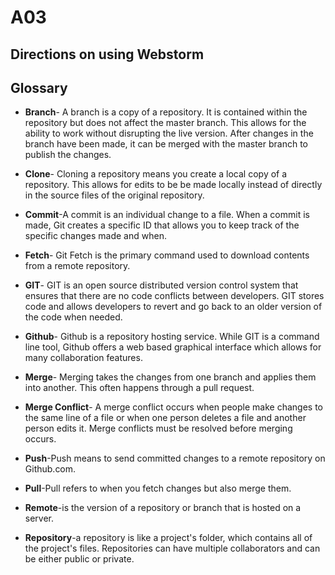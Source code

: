 # A03
## Directions on using Webstorm















## Glossary
* <b>Branch</b>- A branch is a copy of a repository. It is contained within the repository but does not affect the master branch. This allows for the ability to work without disrupting the live version. After changes in the branch have been made, it can be merged with the master branch to publish the changes.

* <b>Clone</b>- Cloning a repository means you create a local copy of a repository. This allows for edits to be be made locally instead of directly in the source files of the original repository.

* <b>Commit</b>-A commit is an individual change to a file. When a commit is made, Git creates a specific ID that allows you to keep track of the specific changes made and when.

* <b>Fetch</b>- Git Fetch is the primary command used to download contents from a remote repository.

* <b>GIT</b>- GIT is an open source distributed version control system that ensures that there are no code conflicts between developers. GIT stores code and  allows developers to revert and go back to an older version of the code when needed.

* <b>Github</b>- Github is a repository hosting service. While GIT is a command line tool, Github offers a web based graphical interface which allows for many collaboration features.

* <b>Merge</b>- Merging takes the changes from one branch and applies them into another. This often happens through a pull request.

* <b>Merge Conflict</b>- A merge conflict occurs when people make changes to the same line of a file or when one person deletes a file and another person edits it. Merge conflicts must be resolved before merging occurs.

* <b>Push</b>-Push means to send committed changes to a remote repository on Github.com.

* <b>Pull</b>-Pull refers to when you fetch changes but also merge them.

* <b>Remote</b>-is the version of a repository or branch that is hosted on a server.

* <b> Repository</b>-a repository is like a project's folder, which contains all of the project's files. Repositories can have multiple collaborators and can be either public or private.
